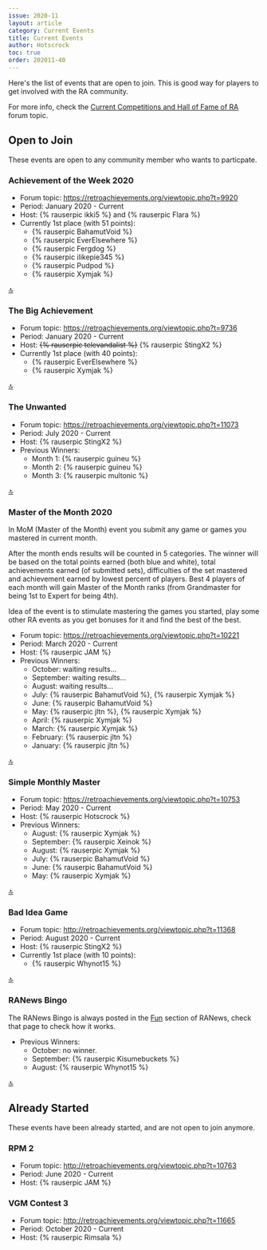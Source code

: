 ```yaml
---
issue: 2020-11
layout: article
category: Current Events
title: Current Events
author: Hotscrock
toc: true
order: 202011-40
---
```


Here's the list of events that are open to join. This is good way for players to get involved with the RA community.

For more info, check the [Current Competitions and Hall of Fame of RA](https://retroachievements.org/viewtopic.php?t=9014) forum topic.

## Open to Join

These events are open to any community member who wants to particpate.

### Achievement of the Week 2020

- Forum topic: <https://retroachievements.org/viewtopic.php?t=9920>
- Period: January 2020 - Current
- Host: {% rauserpic ikki5 %} and {% rauserpic Flara %}
- Currently 1st place (with 51 points):
  - {% rauserpic BahamutVoid %}
  - {% rauserpic EverElsewhere %}
  - {% rauserpic Fergdog %}
  - {% rauserpic ilikepie345 %}
  - {% rauserpic Pudpod %}
  - {% rauserpic Xymjak %}

<a href="#top">:top:</a>


### The Big Achievement

- Forum topic: <https://retroachievements.org/viewtopic.php?t=9736>
- Period: January 2020 - Current
- Host: ~~{% rauserpic televandalist %}~~ {% rauserpic StingX2 %}
- Currently 1st place (with 40 points):
  - {% rauserpic EverElsewhere %}
  - {% rauserpic Xymjak %}

<a href="#top">:top:</a>


### The Unwanted

- Forum topic: <https://retroachievements.org/viewtopic.php?t=11073>
- Period: July 2020 - Current
- Host: {% rauserpic StingX2 %}
- Previous Winners:
    - Month 1: {% rauserpic guineu %}
    - Month 2: {% rauserpic guineu %}
    - Month 3: {% rauserpic multonic %}


<a href="#top">:top:</a>

### Master of the Month 2020

In MoM (Master of the Month) event you submit any game or games you mastered in current month. 

After the month ends results will be counted in 5 categories. The winner will be based on the total points earned (both blue and white), total achievements earned (of submitted sets), difficulties of the set mastered and achievement earned by lowest percent of players. Best 4 players of each month will gain Master of the Month ranks (frоm Grandmaster for being 1st to Expert for being 4th). 

Idea of the event is to stimulate mastering the games you started, play some other RA events as you get bonuses for it and find the best of the best.

- Forum topic: <https://retroachievements.org/viewtopic.php?t=10221>
- Period: March 2020 - Current
- Host: {% rauserpic JAM %}
- Previous Winners:
    - October: waiting results...
    - September: waiting results...
    - August: waiting results...
    - July: {% rauserpic BahamutVoid %}, {% rauserpic Xymjak %}
    - June: {% rauserpic BahamutVoid %}
    - May: {% rauserpic jltn %}, {% rauserpic Xymjak %}
    - April: {% rauserpic Xymjak %}
    - March: {% rauserpic Xymjak %}
    - February: {% rauserpic jltn %}
    - January: {% rauserpic jltn %}

<a href="#top">:top:</a>


### Simple Monthly Master

- Forum topic: <https://retroachievements.org/viewtopic.php?t=10753>
- Period: May 2020 - Current
- Host: {% rauserpic Hotscrock %}
- Previous Winners:
  - August: {% rauserpic Xymjak %}
  - September: {% rauserpic Xeinok %}
  - August: {% rauserpic Xymjak %}
  - July: {% rauserpic BahamutVoid %}
  - June: {% rauserpic BahamutVoid %}
  - May: {% rauserpic Xymjak %}

<a href="#top">:top:</a>


### Bad Idea Game

- Forum topic: <http://retroachievements.org/viewtopic.php?t=11368>
- Period: August 2020 - Current
- Host: {% rauserpic StingX2 %}
- Currently 1st place (with 10 points):
    - {% rauserpic Whynot15 %}

<a href="#top">:top:</a>


### RANews Bingo

The RANews Bingo is always posted in the [Fun](fun) section of RANews, check
that page to check how it works.

- Previous Winners:
  - October: no winner.
  - September: {% rauserpic Kisumebuckets %}
  - August: {% rauserpic Whynot15 %}

<a href="#top">:top:</a>


## Already Started

These events have been already started, and are not open to join anymore.


### RPM 2

- Forum topic: <http://retroachievements.org/viewtopic.php?t=10763>
- Period: June 2020 - Current
- Host: {% rauserpic JAM %}


### VGM Contest 3

- Forum topic: <http://retroachievements.org/viewtopic.php?t=11665>
- Period: October 2020 - Current
- Host: {% rauserpic Rimsala %}
